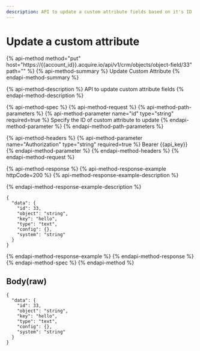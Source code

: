 ```yaml
---
description: API to update a custom attribute fields based on it's ID
---
```


# Update a custom attribute

{% api-method method="put" host="https://{{account\_id}}.acquire.io/api/v1/crm/objects/object-field/33" path="" %}
{% api-method-summary %}
Update Custom Attribute
{% endapi-method-summary %}

{% api-method-description %}
API to update custom attribute fields
{% endapi-method-description %}

{% api-method-spec %}
{% api-method-request %}
{% api-method-path-parameters %}
{% api-method-parameter name="id" type="string" required=true %}
Specify the ID of custom attribute to update
{% endapi-method-parameter %}
{% endapi-method-path-parameters %}

{% api-method-headers %}
{% api-method-parameter name="Authorization" type="string" required=true %}
Bearer {{api\_key}}
{% endapi-method-parameter %}
{% endapi-method-headers %}
{% endapi-method-request %}

{% api-method-response %}
{% api-method-response-example httpCode=200 %}
{% api-method-response-example-description %}

{% endapi-method-response-example-description %}

```
{
  "data": {
    "id": 33,
    "object": "string",
    "key": "hello",
    "type": "text",
    "config": {},
    "system": "string"
  }
}
```
{% endapi-method-response-example %}
{% endapi-method-response %}
{% endapi-method-spec %}
{% endapi-method %}

## Body\(raw\)

```text
{
  "data": {
    "id": 33,
    "object": "string",
    "key": "hello",
    "type": "text",
    "config": {},
    "system": "string"
  }
}
```

